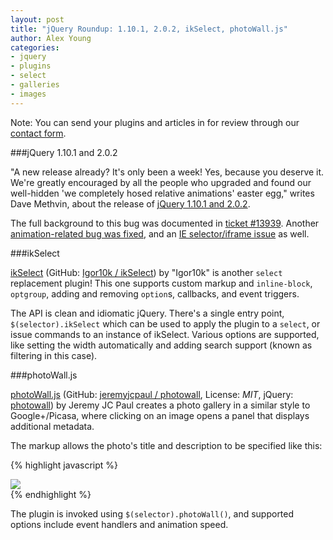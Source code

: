```yaml
---
layout: post
title: "jQuery Roundup: 1.10.1, 2.0.2, ikSelect, photoWall.js"
author: Alex Young
categories:
- jquery
- plugins
- select
- galleries
- images
---
```


<div class="intro">
Note: You can send your plugins and articles in for review through our <a href="/contact.html">contact form</a>.
</div>

###jQuery 1.10.1 and 2.0.2

"A new release already? It's only been a week! Yes, because you deserve it.  We're greatly encouraged by all the people who upgraded and found our well-hidden 'we completely hosed relative animations' easter egg," writes Dave Methvin, about the release of [jQuery 1.10.1 and 2.0.2](http://blog.jquery.com/2013/05/30/jquery-1-10-1-and-2-0-2-released/).

The full background to this bug was documented in [ticket #13939](http://bugs.jquery.com/ticket/13939).  Another [animation-related bug was fixed](http://bugs.jquery.com/ticket/13937), and an [IE selector/iframe issue](http://bugs.jquery.com/ticket/13936) as well.

###ikSelect

[ikSelect](http://igor10k.github.io/ikSelect/) (GitHub: [Igor10k / ikSelect](https://github.com/Igor10k/ikSelect)) by "Igor10k" is another `select` replacement plugin!  This one supports custom markup and `inline-block`, `optgroup`, adding and removing `option`s, callbacks, and event triggers.

The API is clean and idiomatic jQuery.  There's a single entry point, `$(selector).ikSelect` which can be used to apply the plugin to a `select`, or issue commands to an instance of ikSelect.  Various options are supported, like setting the width automatically and adding search support (known as filtering in this case).

###photoWall.js

[photoWall.js](http://jeremyjcpaul.com/photo-wall-demo.php) (GitHub: [jeremyjcpaul / photowall](https://github.com/jeremyjcpaul/photowall), License: _MIT_, jQuery: [photowall](http://plugins.jquery.com/photowall/)) by Jeremy JC Paul creates a photo gallery in a similar style to Google+/Picasa, where clicking on an image opens a panel that displays additional metadata.

The markup allows the photo's title and description to be specified like this:

{% highlight javascript %}
<div class="photowall">
  <div class="pw-slide">
    <img class="pw-image" src="images/image-filename.jpg" />
    <div class="pw-image-desc">
      <!-- Any HTML content can go in here. -->
    </div>
  </div>
</div>
{% endhighlight %}

The plugin is invoked using `$(selector).photoWall()`, and supported options include event handlers and animation speed.
